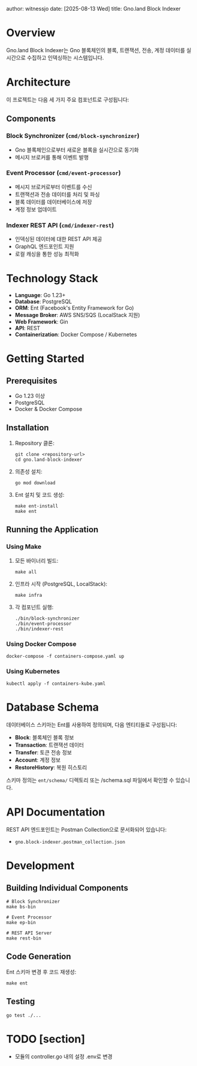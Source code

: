 author: witnessjo
date: \[2025-08-13 Wed\]
title: Gno.land Block Indexer

# Overview

Gno.land Block Indexer는 Gno 블록체인의 블록, 트랜잭션, 전송, 계정
데이터를 실시간으로 수집하고 인덱싱하는 시스템입니다.

# Architecture

이 프로젝트는 다음 세 가지 주요 컴포넌트로 구성됩니다:

## Components

### Block Synchronizer (`cmd/block-synchronizer`)

-   Gno 블록체인으로부터 새로운 블록을 실시간으로 동기화
-   메시지 브로커를 통해 이벤트 발행

### Event Processor (`cmd/event-processor`)

-   메시지 브로커로부터 이벤트를 수신
-   트랜잭션과 전송 데이터를 처리 및 파싱
-   블록 데이터를 데이터베이스에 저장
-   계정 정보 업데이트

### Indexer REST API (`cmd/indexer-rest`)

-   인덱싱된 데이터에 대한 REST API 제공
-   GraphQL 엔드포인트 지원
-   로컬 캐싱을 통한 성능 최적화

# Technology Stack

-   **Language**: Go 1.23+
-   **Database**: PostgreSQL
-   **ORM**: Ent (Facebook's Entity Framework for Go)
-   **Message Broker**: AWS SNS/SQS (LocalStack 지원)
-   **Web Framework**: Gin
-   **API**: REST
-   **Containerization**: Docker Compose / Kubernetes

# Getting Started

## Prerequisites

-   Go 1.23 이상
-   PostgreSQL
-   Docker & Docker Compose

## Installation

1.  Repository 클론:

    ``` shell
    git clone <repository-url>
    cd gno.land-block-indexer
    ```

2.  의존성 설치:

    ``` shell
    go mod download
    ```

3.  Ent 설치 및 코드 생성:

    ``` shell
    make ent-install
    make ent
    ```

## Running the Application

### Using Make

1.  모든 바이너리 빌드:

    ``` shell
    make all
    ```

2.  인프라 시작 (PostgreSQL, LocalStack):

    ``` shell
    make infra
    ```

3.  각 컴포넌트 실행:

    ``` shell
    ./bin/block-synchronizer
    ./bin/event-processor
    ./bin/indexer-rest
    ```

### Using Docker Compose

``` shell
docker-compose -f containers-compose.yaml up
```

### Using Kubernetes

``` shell
kubectl apply -f containers-kube.yaml
```

# Database Schema

데이터베이스 스키마는 Ent를 사용하여 정의되며, 다음 엔티티들로
구성됩니다:

-   **Block**: 블록체인 블록 정보
-   **Transaction**: 트랜잭션 데이터
-   **Transfer**: 토큰 전송 정보
-   **Account**: 계정 정보
-   **RestoreHistory**: 복원 히스토리

스키마 정의는 `ent/schema/` 디렉토리 또는 /schema.sql 파일에서 확인할 수
있습니다.

# API Documentation

REST API 엔드포인트는 Postman Collection으로 문서화되어 있습니다:

-   `gno.block-indexer.postman_collection.json`

# Development

## Building Individual Components

``` shell
# Block Synchronizer
make bs-bin

# Event Processor
make ep-bin

# REST API Server
make rest-bin
```

## Code Generation

Ent 스키마 변경 후 코드 재생성:

``` shell
make ent
```

## Testing

``` shell
go test ./...
```

# <span class="todo TODO">TODO</span>  [section]

-   모듈의 controller.go 내의 설정 .env로 변경

